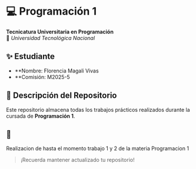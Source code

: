 # 💻 Programación 1  
**Tecnicatura Universitaria en Programación**  
📍 *Universidad Tecnológica Nacional*  

## ✨ Estudiante  
- **Nombre: Florencia Magali Vivas  
- **Comisión: M2025-5

## 📂 Descripción del Repositorio  
Este repositorio almacena todas los trabajos prácticos realizados durante la cursada de **Programación 1**.  

## 📌
Realizacion de hasta el momento trabajo 1 y 2 de la materia Programacion 1


> 
> ¡Recuerda mantener actualizado tu repositorio!

